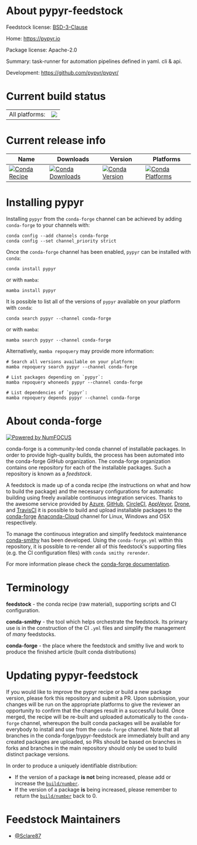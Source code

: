 About pypyr-feedstock
=====================

Feedstock license: [BSD-3-Clause](https://github.com/conda-forge/pypyr-feedstock/blob/main/LICENSE.txt)

Home: https://pypyr.io

Package license: Apache-2.0

Summary: task-runner for automation pipelines defined in yaml. cli & api.

Development: https://github.com/pypyr/pypyr/

Current build status
====================


<table><tr><td>All platforms:</td>
    <td>
      <a href="https://dev.azure.com/conda-forge/feedstock-builds/_build/latest?definitionId=14936&branchName=main">
        <img src="https://dev.azure.com/conda-forge/feedstock-builds/_apis/build/status/pypyr-feedstock?branchName=main">
      </a>
    </td>
  </tr>
</table>

Current release info
====================

| Name | Downloads | Version | Platforms |
| --- | --- | --- | --- |
| [![Conda Recipe](https://img.shields.io/badge/recipe-pypyr-green.svg)](https://anaconda.org/conda-forge/pypyr) | [![Conda Downloads](https://img.shields.io/conda/dn/conda-forge/pypyr.svg)](https://anaconda.org/conda-forge/pypyr) | [![Conda Version](https://img.shields.io/conda/vn/conda-forge/pypyr.svg)](https://anaconda.org/conda-forge/pypyr) | [![Conda Platforms](https://img.shields.io/conda/pn/conda-forge/pypyr.svg)](https://anaconda.org/conda-forge/pypyr) |

Installing pypyr
================

Installing `pypyr` from the `conda-forge` channel can be achieved by adding `conda-forge` to your channels with:

```
conda config --add channels conda-forge
conda config --set channel_priority strict
```

Once the `conda-forge` channel has been enabled, `pypyr` can be installed with `conda`:

```
conda install pypyr
```

or with `mamba`:

```
mamba install pypyr
```

It is possible to list all of the versions of `pypyr` available on your platform with `conda`:

```
conda search pypyr --channel conda-forge
```

or with `mamba`:

```
mamba search pypyr --channel conda-forge
```

Alternatively, `mamba repoquery` may provide more information:

```
# Search all versions available on your platform:
mamba repoquery search pypyr --channel conda-forge

# List packages depending on `pypyr`:
mamba repoquery whoneeds pypyr --channel conda-forge

# List dependencies of `pypyr`:
mamba repoquery depends pypyr --channel conda-forge
```


About conda-forge
=================

[![Powered by
NumFOCUS](https://img.shields.io/badge/powered%20by-NumFOCUS-orange.svg?style=flat&colorA=E1523D&colorB=007D8A)](https://numfocus.org)

conda-forge is a community-led conda channel of installable packages.
In order to provide high-quality builds, the process has been automated into the
conda-forge GitHub organization. The conda-forge organization contains one repository
for each of the installable packages. Such a repository is known as a *feedstock*.

A feedstock is made up of a conda recipe (the instructions on what and how to build
the package) and the necessary configurations for automatic building using freely
available continuous integration services. Thanks to the awesome service provided by
[Azure](https://azure.microsoft.com/en-us/services/devops/), [GitHub](https://github.com/),
[CircleCI](https://circleci.com/), [AppVeyor](https://www.appveyor.com/),
[Drone](https://cloud.drone.io/welcome), and [TravisCI](https://travis-ci.com/)
it is possible to build and upload installable packages to the
[conda-forge](https://anaconda.org/conda-forge) [Anaconda-Cloud](https://anaconda.org/)
channel for Linux, Windows and OSX respectively.

To manage the continuous integration and simplify feedstock maintenance
[conda-smithy](https://github.com/conda-forge/conda-smithy) has been developed.
Using the ``conda-forge.yml`` within this repository, it is possible to re-render all of
this feedstock's supporting files (e.g. the CI configuration files) with ``conda smithy rerender``.

For more information please check the [conda-forge documentation](https://conda-forge.org/docs/).

Terminology
===========

**feedstock** - the conda recipe (raw material), supporting scripts and CI configuration.

**conda-smithy** - the tool which helps orchestrate the feedstock.
                   Its primary use is in the construction of the CI ``.yml`` files
                   and simplify the management of *many* feedstocks.

**conda-forge** - the place where the feedstock and smithy live and work to
                  produce the finished article (built conda distributions)


Updating pypyr-feedstock
========================

If you would like to improve the pypyr recipe or build a new
package version, please fork this repository and submit a PR. Upon submission,
your changes will be run on the appropriate platforms to give the reviewer an
opportunity to confirm that the changes result in a successful build. Once
merged, the recipe will be re-built and uploaded automatically to the
`conda-forge` channel, whereupon the built conda packages will be available for
everybody to install and use from the `conda-forge` channel.
Note that all branches in the conda-forge/pypyr-feedstock are
immediately built and any created packages are uploaded, so PRs should be based
on branches in forks and branches in the main repository should only be used to
build distinct package versions.

In order to produce a uniquely identifiable distribution:
 * If the version of a package **is not** being increased, please add or increase
   the [``build/number``](https://docs.conda.io/projects/conda-build/en/latest/resources/define-metadata.html#build-number-and-string).
 * If the version of a package **is** being increased, please remember to return
   the [``build/number``](https://docs.conda.io/projects/conda-build/en/latest/resources/define-metadata.html#build-number-and-string)
   back to 0.

Feedstock Maintainers
=====================

* [@Sclare87](https://github.com/Sclare87/)

